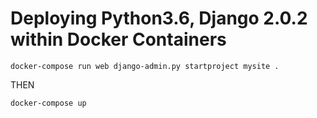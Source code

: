# Deploying Python3.6, Django 2.0.2 within Docker Containers

```
docker-compose run web django-admin.py startproject mysite . 
```

THEN

```
docker-compose up
```


